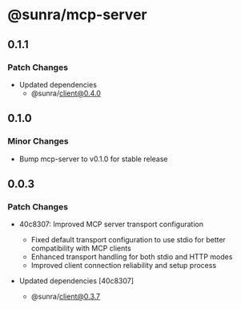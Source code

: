 # @sunra/mcp-server

## 0.1.1

### Patch Changes

- Updated dependencies
  - @sunra/client@0.4.0

## 0.1.0

### Minor Changes

- Bump mcp-server to v0.1.0 for stable release

## 0.0.3

### Patch Changes

- 40c8307: Improved MCP server transport configuration

  - Fixed default transport configuration to use stdio for better compatibility with MCP clients
  - Enhanced transport handling for both stdio and HTTP modes
  - Improved client connection reliability and setup process

- Updated dependencies [40c8307]
  - @sunra/client@0.3.7
